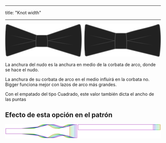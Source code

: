 - - -
title: "Knot width"
- - -

![Ancho de nudo](knotwidth.svg)

La anchura del nudo es la anchura en medio de la corbata de arco, donde se hace el nudo.

La anchura de su corbata de arco en el medio influirá en la corbata no. Bigger funciona mejor con lazos de arco más grandes.

<Note>

Con el empatado del tipo Cuadrado, este valor también dicta el ancho de las puntas

</Note>

## Efecto de esta opción en el patrón

![Esta imagen muestra el efecto de esta opción superponiendo varias variantes que tienen un valor diferente para esta opción](benjamin_knotwidth_sample.svg "Efecto de esta opción en el patrón")
